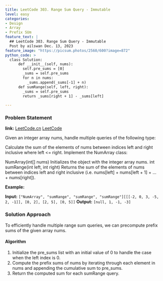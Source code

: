```yaml
---
title: LeetCode 303. Range Sum Query - Immutable
level: easy
categories:
- Design
- Array
- Prefix SUm
feature_text: |
  ## LeetCode 303. Range Sum Query - Immutable
  Post by ailswan Dec. 13, 2023
feature_image: "https://picsum.photos/2560/600?image=872"
python_code: >
  class Solution:
      def __init__(self, nums):
        self.pre_sums = [0]
        _sums = self.pre_sums
        for n in nums:
          _sums.append(_sums[-1] + n)
      def sumRange(self, left, right):
        _sums = self.pre_sums
        return _sums[right + 1] - _sums[left]
         
---
```


### Problem Statement
**link:**
[LeetCode.cn](https://leetcode.cn/problems/range-sum-query-immutable/)
[LeetCode](https://leetcode.com/problems/range-sum-query-immutable/)

Given an integer array nums, handle multiple queries of the following type:

Calculate the sum of the elements of nums between indices left and right inclusive where left <= right.
Implement the NumArray class:

NumArray(int[] nums) Initializes the object with the integer array nums.
int sumRange(int left, int right) Returns the sum of the elements of nums between indices left and right inclusive (i.e. nums[left] + nums[left + 1] + ... + nums[right]).
 
 
**Example:**

**Input:** `["NumArray", "sumRange", "sumRange", "sumRange"][[[-2, 0, 3, -5, 2, -1]], [0, 2], [2, 5], [0, 5]]`
**Output:** `[null, 1, -1, -3]`
 
### Solution Approach
To efficiently handle multiple range sum queries, we can precompute prefix sums of the given array nums. 

#### Algorithm
1. Initialize the pre_sums list with an initial value of 0 to handle the case when the left index is 0.
2. Compute the prefix sums of nums by iterating through each element in nums and appending the cumulative sum to pre_sums.
3. Return the computed sum for each sumRange query.
